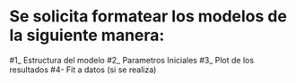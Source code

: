 # Se solicita formatear los modelos de la siguiente manera:

#1_ Estructura del modelo
#2_ Parametros Iniciales
#3_ Plot de los resultados
#4- Fit a datos (si se realiza)

